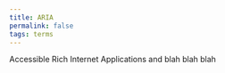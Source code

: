 ```yaml
---
title: ARIA
permalink: false
tags: terms
---
```

Accessible Rich Internet Applications and blah blah blah